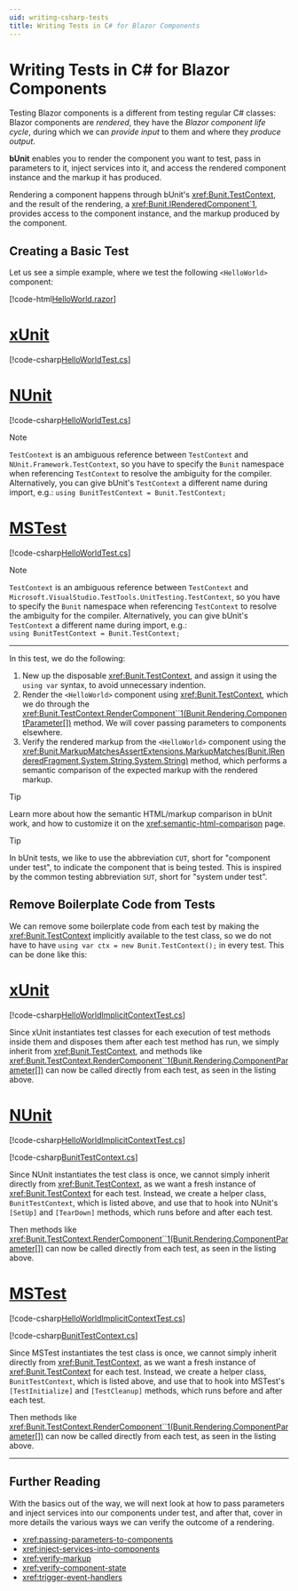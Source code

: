 ```yaml
---
uid: writing-csharp-tests
title: Writing Tests in C# for Blazor Components
---
```


# Writing Tests in C# for Blazor Components

Testing Blazor components is a different from testing regular C# classes: Blazor components are *rendered*, they have the *Blazor component life cycle*, during which we can *provide input* to them and where they *produce output*.

**bUnit** enables you to render the component you want to test, pass in parameters to it, inject services into it, and access the rendered component instance and the markup it has produced.

Rendering a component happens through bUnit's <xref:Bunit.TestContext>, and the result of the rendering, a <xref:Bunit.IRenderedComponent`1>, provides access to the component instance, and the markup produced by the component.

## Creating a Basic Test

Let us see a simple example, where we test the following `<HelloWorld>` component:

[!code-html[HelloWorld.razor](../../samples/components/HelloWorld.razor)]

# [xUnit](#tab/xunit)

[!code-csharp[HelloWorldTest.cs](../../samples/tests/xunit/HelloWorldTest.cs)]

# [NUnit](#tab/nunit)

[!code-csharp[HelloWorldTest.cs](../../samples/tests/nunit/HelloWorldTest.cs)]

> [!NOTE]
> `TestContext` is an ambiguous reference between `TestContext` and `NUnit.Framework.TestContext`, so you have to specify the `Bunit` namespace when referencing `TestContext` to resolve the ambiguity for the compiler. Alternatively, you can give bUnit's `TestContext` a different name during import, e.g.: `using BunitTestContext = Bunit.TestContext;` 

# [MSTest](#tab/mstest)

[!code-csharp[HelloWorldTest.cs](../../samples/tests/mstest/HelloWorldTest.cs)]

> [!NOTE]
> `TestContext` is an ambiguous reference between `TestContext` and `Microsoft.VisualStudio.TestTools.UnitTesting.TestContext`, so you have to specify the `Bunit` namespace when referencing `TestContext` to resolve the ambiguity for the compiler. Alternatively, you can give bUnit's `TestContext` a different name during import, e.g.:   
> `using BunitTestContext = Bunit.TestContext;` 

***

In this test, we do the following:

1. New up the disposable <xref:Bunit.TestContext>, and assign it using the `using var` syntax, to avoid unnecessary indention.
2. Render the `<HelloWorld>` component using <xref:Bunit.TestContext>, which we do through the <xref:Bunit.TestContext.RenderComponent``1(Bunit.Rendering.ComponentParameter[])> method. We will cover passing parameters to components elsewhere.
3. Verify the rendered markup from the `<HelloWorld>` component using the <xref:Bunit.MarkupMatchesAssertExtensions.MarkupMatches(Bunit.IRenderedFragment,System.String,System.String)> method, which performs a semantic comparison of the expected markup with the rendered markup.

> [!TIP]
> Learn more about how the semantic HTML/markup comparison in bUnit work, and how to customize it on the <xref:semantic-html-comparison> page.

> [!TIP]
> In bUnit tests, we like to use the abbreviation `CUT`, short for "component under test", to indicate the component that is being tested. This is inspired by the common testing abbreviation `SUT`, short for "system under test".

## Remove Boilerplate Code from Tests

We can remove some boilerplate code from each test by making the <xref:Bunit.TestContext> implicitly available to the test class, so we do not have to have `using var ctx = new Bunit.TestContext();` in every test. This can be done like this:

# [xUnit](#tab/xunit)

[!code-csharp[HelloWorldImplicitContextTest.cs](../../samples/tests/xunit/HelloWorldImplicitContextTest.cs)]

Since xUnit instantiates test classes for each execution of test methods inside them and disposes them after each test method has run, we simply inherit from <xref:Bunit.TestContext>, and methods like <xref:Bunit.TestContext.RenderComponent``1(Bunit.Rendering.ComponentParameter[])> can now be called directly from each test, as seen in the listing above. 

# [NUnit](#tab/nunit)

[!code-csharp[HelloWorldImplicitContextTest.cs](../../samples/tests/nunit/HelloWorldImplicitContextTest.cs)]

[!code-csharp[BunitTestContext.cs](../../samples/tests/nunit/BunitTestContext.cs)]

Since NUnit instantiates the test class is once, we cannot simply inherit directly from <xref:Bunit.TestContext>, as we want a fresh instance of <xref:Bunit.TestContext> for each test. Instead, we create a helper class, `BunitTestContext`, which is listed above, and use that to hook into NUnit's `[SetUp]` and `[TearDown]` methods, which runs before and after each test.

Then methods like <xref:Bunit.TestContext.RenderComponent``1(Bunit.Rendering.ComponentParameter[])> can now be called directly from each test, as seen in the listing above.

# [MSTest](#tab/mstest)

[!code-csharp[HelloWorldImplicitContextTest.cs](../../samples/tests/mstest/HelloWorldImplicitContextTest.cs)]

[!code-csharp[BunitTestContext.cs](../../samples/tests/mstest/BunitTestContext.cs)]

Since MSTest instantiates the test class is once, we cannot simply inherit directly from <xref:Bunit.TestContext>, as we want a fresh instance of <xref:Bunit.TestContext> for each test. Instead, we create a helper class, `BunitTestContext`, which is listed above, and use that to hook into MSTest's `[TestInitialize]` and `[TestCleanup]` methods, which runs before and after each test.

Then methods like <xref:Bunit.TestContext.RenderComponent``1(Bunit.Rendering.ComponentParameter[])> can now be called directly from each test, as seen in the listing above.

***

## Further Reading

With the basics out of the way, we will next look at how to pass parameters and inject services into our components under test, and after that, cover in more details the various ways we can verify the outcome of a rendering.

- <xref:passing-parameters-to-components>
- <xref:inject-services-into-components>
- <xref:verify-markup>
- <xref:verify-component-state>
- <xref:trigger-event-handlers>